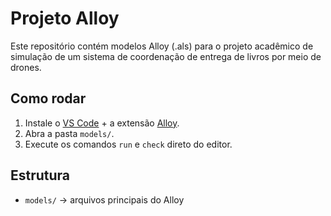 # Projeto Alloy

Este repositório contém modelos Alloy (.als) para o projeto acadêmico de simulação de um sistema de coordenação de entrega de livros por meio de drones.

## Como rodar
1. Instale o [VS Code](https://code.visualstudio.com/) + a extensão [Alloy](https://marketplace.visualstudio.com/items?itemName=ArashSahebolamri.alloy).
2. Abra a pasta `models/`.
3. Execute os comandos `run` e `check` direto do editor.

## Estrutura
- `models/` → arquivos principais do Alloy

